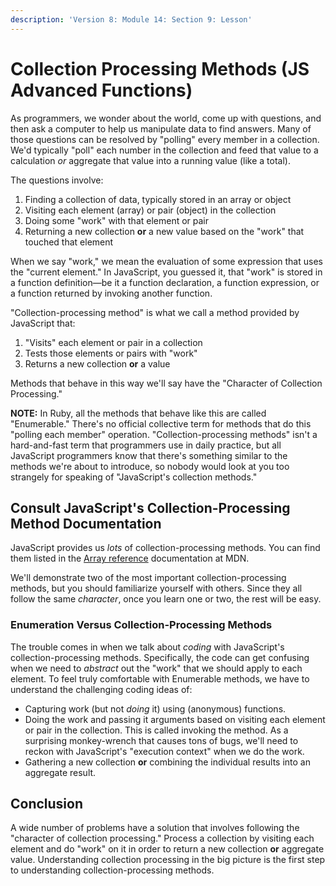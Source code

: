 ```yaml
---
description: 'Version 8: Module 14: Section 9: Lesson'
---
```


# Collection Processing Methods (JS Advanced Functions)

As programmers, we wonder about the world, come up with questions, and then ask a computer to help us manipulate data to find answers. Many of those questions can be resolved by "polling" every member in a collection. We'd typically "poll" each number in the collection and feed that value to a calculation _or_ aggregate that value into a running value (like a total).

The questions involve:

1. Finding a collection of data, typically stored in an array or object
2. Visiting each element (array) or pair (object) in the collection
3. Doing some "work" with that element or pair
4. Returning a new collection **or** a new value based on the "work" that touched that element

When we say "work," we mean the evaluation of some expression that uses the "current element." In JavaScript, you guessed it, that "work" is stored in a function definition—be it a function declaration, a function expression, or a function returned by invoking another function.

"Collection-processing method" is what we call a method provided by JavaScript that:

1. "Visits" each element or pair in a collection
2. Tests those elements or pairs with "work"
3. Returns a new collection **or** a value

Methods that behave in this way we'll say have the "Character of Collection Processing."

**NOTE:** In Ruby, all the methods that behave like this are called "Enumerable." There's no official collective term for methods that do this "polling each member" operation. "Collection-processing methods" isn't a hard-and-fast term that programmers use in daily practice, but all JavaScript programmers know that there's something similar to the methods we're about to introduce, so nobody would look at you too strangely for speaking of "JavaScript's collection methods."

## Consult JavaScript's Collection-Processing Method Documentation

JavaScript provides us _lots_ of collection-processing methods. You can find them listed in the [Array reference](https://developer.mozilla.org/en-US/docs/Web/JavaScript/Reference/Global\_Objects/Array) documentation at MDN.

We'll demonstrate two of the most important collection-processing methods, but you should familiarize yourself with others. Since they all follow the same _character_, once you learn one or two, the rest will be easy.

### Enumeration Versus Collection-Processing Methods

The trouble comes in when we talk about _coding_ with JavaScript's collection-processing methods. Specifically, the code can get confusing when we need to _abstract_ out the "work" that we should apply to each element. To feel truly comfortable with Enumerable methods, we have to understand the challenging coding ideas of:

* Capturing work (but not _doing_ it) using (anonymous) functions.
* Doing the work and passing it arguments based on visiting each element or pair in the collection. This is called invoking the method. As a surprising monkey-wrench that causes tons of bugs, we'll need to reckon with JavaScript's "execution context" when we do the work.
* Gathering a new collection **or** combining the individual results into an aggregate result.

## Conclusion

A wide number of problems have a solution that involves following the "character of collection processing." Process a collection by visiting each element and do "work" on it in order to return a new collection **or** aggregate value. Understanding collection processing in the big picture is the first step to understanding collection-processing methods.
